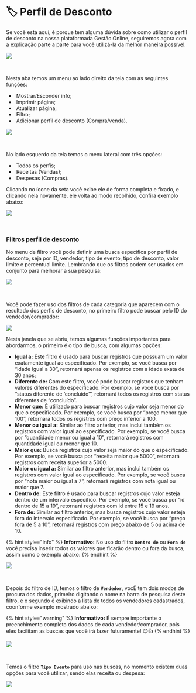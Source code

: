 # 🏷️ Perfil de Desconto

Se você está aqui, é porque tem alguma dúvida sobre como utilizar o perfil de desconto na nossa plataformada Gestão.Online, seguiremos agora com a explicação parte a parte para você utilizá-la da melhor maneira possível:

![](/erp-v2/assets/modulos/vendedores/aba_perfil_desconto.png)

<br>

Nesta aba temos um menu ao lado direito da tela com as seguintes funções:

- <img src="/erp-v2/assets/icon_exibir.png" alt="" data-size="line"> Mostrar/Esconder info;
- <img src="/erp-v2/assets/icon_imprimir.png" alt="" data-size="line"> Imprimir página;
- <img src="/erp-v2/assets/icon_atualizar.png" alt="" data-size="line"> Atualizar página;
- <img src="/erp-v2/assets/icon_filtro.png" alt="" data-size="line"> Filtro;
- <img src="/erp-v2/assets/icon_add.png" alt="" data-size="line"> Adicionar perfil de desconto (Compra/venda).

![](/erp-v2/assets/modulos/vendedores/aba_perfil_desconto_menu.png)

<br>

No lado esquerdo da tela temos o menu lateral com três opções:

- <img src="/erp-v2/assets/modulos/icon_todos_perfis.png" alt="" data-size="line"> Todos os perfis;
- <img src="/erp-v2/assets/modulos/icon_receitas.png" alt="" data-size="line"> Receitas (Vendas);
- <img src="/erp-v2/assets/modulos/icon_despesas.png" alt="" data-size="line"> Despesas (Compras).

Clicando no ícone da seta você exibe ele de forma completa e fixado, e clicando nela novamente, ele volta ao modo recolhido, confira exemplo abaixo: 

![](/erp-v2/assets/modulos/vendedores/aba_perfil_desconto_menu_lateral.gif)

<br>

### Filtros perfil de desconto

No menu de filtro você pode definir uma busca específica por perfil de desconto, seja por ID, vendedor, tipo de evento, tipo de desconto, valor limite e percentual limite. Lembrando que os filtros podem ser usados em conjunto para melhorar a sua pesquisa:

![](/erp-v2/assets/modulos/vendedores/aba_perfil_desconto_filtro.gif)

<br>

Você pode fazer uso dos filtros de cada categoria que aparecem com o resultado dos perfis de desconto, no primeiro filtro pode buscar pelo ID do vendedor/comprador:

![](/erp-v2/assets/modulos/vendedores/aba_perfil_desconto_filtro_id.png)

Nesta janela que se abriu, temos algumas funções importantes para abordarmos, o primeiro é o tipo de busca, com algumas opções:

- **Igual a:** Este filtro é usado para buscar registros que possuam um valor exatamente igual ao especificado. Por exemplo, se você busca por “idade igual a 30”, retornará apenas os registros com a idade exata de 30 anos;
- **Diferente de:** Com este filtro, você pode buscar registros que tenham valores diferentes do especificado. Por exemplo, se você busca por “status diferente de ‘concluído’”, retornará todos os registros com status diferentes de “concluído”.
- **Menor que:** É utilizado para buscar registros cujo valor seja menor do que o especificado. Por exemplo, se você busca por “preço menor que 100”, retornará todos os registros com preço inferior a 100.
- **Menor ou igual a:** Similar ao filtro anterior, mas inclui também os registros com valor igual ao especificado. Por exemplo, se você busca por “quantidade menor ou igual a 10”, retornará registros com quantidade igual ou menor que 10.
- **Maior que:** Busca registros cujo valor seja maior do que o especificado. Por exemplo, se você busca por “receita maior que 5000”, retornará registros com receita superior a 5000.
- **Maior ou igual a:** Similar ao filtro anterior, mas inclui também os registros com valor igual ao especificado. Por exemplo, se você busca por “nota maior ou igual a 7”, retornará registros com nota igual ou maior que 7.
- **Dentro de:** Este filtro é usado para buscar registros cujo valor esteja dentro de um intervalo específico. Por exemplo, se você busca por “id dentro de 15 a 19”, retornará registros com id entre 15 e 19 anos.
- **Fora de:** Similar ao filtro anterior, mas busca registros cujo valor esteja fora do intervalo especificado. Por exemplo, se você busca por “preço fora de 5 a 10”, retornará registros com preço abaixo de 5 ou acima de 10.

{% hint style="info" %}
**Informativo:** No uso do filtro **`Dentro de`** ou **`Fora de`** você precisa inserir todos os valores que ficarão dentro ou fora da busca, assim como o exemplo abaixo:
{% endhint %}

![](/erp-v2/assets/modulos/vendedores/aba_perfil_desconto_filtro_dentrode.gif)

<br>

Depois do filtro de ID, temos o filtro de **`Vendedor`**, vocÊ tem dois modos de procura dos dados, primeiro digitando o nome na barra de pesquisa deste filtro, e o segundo é exibindo a lista de todos os vendedores cadastrados, coonforme exemplo mostrado abaixo:

{% hint style="warning" %}
**Informativo:** É sempre importante o preenchimento completo dos dados de cada vendedor/comprador, pois eles facilitam as buscas que você irá fazer futuramente! 😉👍
{% endhint %}

![](/erp-v2/assets/modulos/vendedores/aba_perfil_desconto_filtro_vendedor.gif)

<br>

Temos o filtro **`Tipo Evento`** para uso nas buscas, no momento existem duas opções para você utilizar, sendo elas receita ou despesa:

![](/erp-v2/assets/modulos/vendedores/aba_vendedores_filtro_status.png)

<br>

